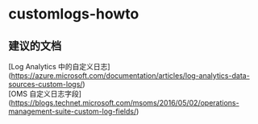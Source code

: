 
<properties
    pageTitle="customlogs-howto"
    description="与自定义日志操作说明相关的问题"
    service="microsoft.operationalinsights"
    resource="operationalinsightsaccounts"
    authors="adoylemsft"
    displayorder=""
    selfHelpType="generic"
    supportTopicIds="32536563"
    resourceTags=""
    productPesIds="15725"
    cloudEnvironments="public, Blackforest, Fairfax"
/>


# customlogs-howto


## **建议的文档**
[Log Analytics 中的自定义日志] (https://azure.microsoft.com/documentation/articles/log-analytics-data-sources-custom-logs/) <br>
[OMS 自定义日志字段] (https://blogs.technet.microsoft.com/msoms/2016/05/02/operations-management-suite-custom-log-fields/)


<!--HONumber=Oct16_HO5-->


